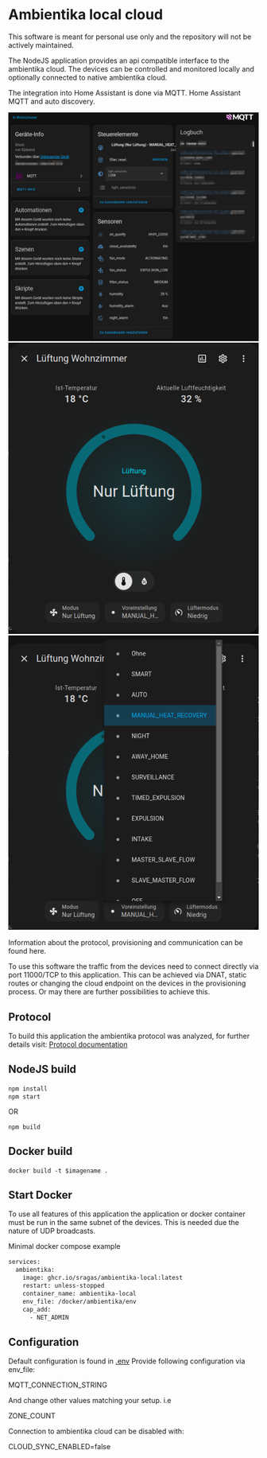 # Ambientika local cloud

This software is meant for personal use only and the repository will not be actively maintained.

The NodeJS application provides an api compatible interface to the ambientika cloud. The devices can be controlled and monitored locally and optionally connected to native ambientika cloud.

The integration into Home Assistant is done via MQTT.
Home Assistant MQTT and auto discovery.

![Home Assistant device](ambientika_ha_device.png)
![Home Assistant device](ambientika_ha_climate.png)
![Home Assistant device](ambientika_ha_climate_presets.png)

Information about the protocol, provisioning and communication can be found here.

To use this software the traffic from the devices need to connect directly via port 11000/TCP to this application. This can be achieved via DNAT, static routes or changing the cloud endpoint on the devices in the provisioning process. Or may there are further possibilities to achieve this.

## Protocol
To build this application the ambientika protocol was analyzed, for further details visit: [Protocol documentation](ambientika-protocol.md)


## NodeJS build

```
npm install
npm start
```
OR
```
npm build
```
## Docker build
```
docker build -t $imagename .
```

## Start Docker
To use all features of this application the application or docker container must be run in the same subnet of the devices. This is needed due the nature of UDP broadcasts. 

Minimal docker compose example
```
services:
  ambientika:
    image: ghcr.io/sragas/ambientika-local:latest
    restart: unless-stopped
    container_name: ambientika-local
    env_file: /docker/ambientika/env
    cap_add:
      - NET_ADMIN

```


## Configuration
Default configuration is found in [.env](.env)
Provide following configuration via env_file:

MQTT_CONNECTION_STRING

And change other values matching your setup. i.e 

ZONE_COUNT

Connection to ambientika cloud can be disabled with:

CLOUD_SYNC_ENABLED=false



